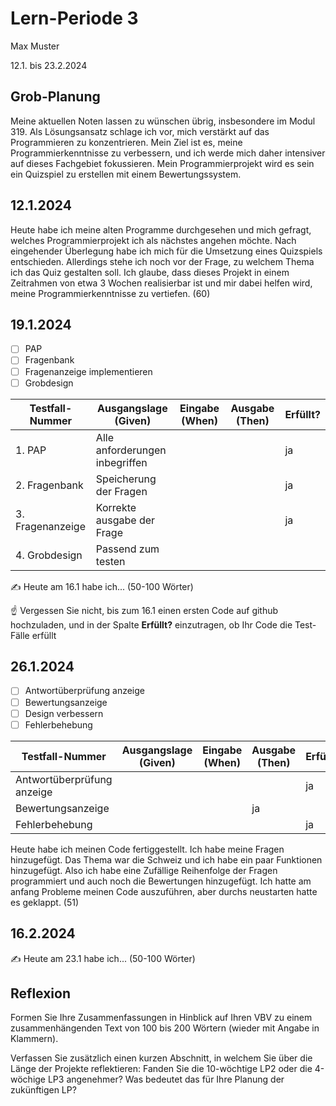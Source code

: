 # Lern-Periode 3

Max Muster

12.1. bis 23.2.2024

## Grob-Planung

Meine aktuellen Noten lassen zu wünschen übrig, insbesondere im Modul 319. Als Lösungsansatz schlage ich vor, mich verstärkt auf das Programmieren zu konzentrieren. Mein Ziel ist es, meine Programmierkenntnisse zu verbessern, und ich werde mich daher intensiver auf dieses Fachgebiet fokussieren. Mein Programmierprojekt wird es sein ein Quizspiel zu erstellen mit einem Bewertungssystem.

## 12.1.2024

Heute habe ich meine alten Programme durchgesehen und mich gefragt, welches Programmierprojekt ich als nächstes angehen möchte. Nach eingehender Überlegung habe ich mich für die Umsetzung eines Quizspiels entschieden. Allerdings stehe ich noch vor der Frage, zu welchem Thema ich das Quiz gestalten soll. Ich glaube, dass dieses Projekt in einem Zeitrahmen von etwa 3 Wochen realisierbar ist und mir dabei helfen wird, meine Programmierkenntnisse zu vertiefen. (60)

## 19.1.2024

- [ ] PAP
- [ ] Fragenbank
- [ ] Fragenanzeige implementieren
- [ ] Grobdesign

| Testfall-Nummer | Ausgangslage (Given) | Eingabe (When) | Ausgabe (Then) | Erfüllt? |
| --------------- | -------------------- | -------------- | -------------- | -------- |
| 1. PAP            |   Alle anforderungen inbegriffen                  |                |                |        ja  |
| 2. Fragenbank             |  Speicherung der Fragen                    |                |                |      ja    |
| 3. Fragenanzeige          |  Korrekte ausgabe der Frage                    |                |                |   ja       |
| 4. Grobdesign         |     Passend zum testen                 |                |                |          |nein     |          

✍️ Heute am 16.1 habe ich... (50-100 Wörter)

☝️ Vergessen Sie nicht, bis zum 16.1 einen ersten Code auf github hochzuladen, und in der Spalte **Erfüllt?** einzutragen, ob Ihr Code die Test-Fälle erfüllt

## 26.1.2024

- [ ] Antwortüberprüfung anzeige
- [ ] Bewertungsanzeige
- [ ] Design verbessern
- [ ] Fehlerbehebung

| Testfall-Nummer | Ausgangslage (Given)                                         | Eingabe (When)              | Ausgabe (Then) | Erfüllt? |
| --------------- | ------------------------------------------------------------ | --------------------------- | -------------- | -------- |
| Antwortüberprüfung anzeige               |                                                              |                             |                |     ja     |
|     Bewertungsanzeige          |  |     |        ja  |
| Fehlerbehebung              |                                                              |                             |                |       ja   |

Heute habe ich meinen Code fertiggestellt. Ich habe meine Fragen hinzugefügt. Das Thema war die Schweiz und ich habe ein paar Funktionen hinzugefügt. Also ich habe eine Zufällige Reihenfolge der Fragen programmiert und auch noch die Bewertungen hinzugefügt. Ich hatte am anfang Probleme meinen Code auszuführen, aber durchs neustarten hatte es geklappt. (51)
## 16.2.2024

✍️ Heute am 23.1 habe ich... (50-100 Wörter)

## Reflexion

Formen Sie Ihre Zusammenfassungen in Hinblick auf Ihren VBV zu einem zusammenhängenden Text von 100 bis 200 Wörtern (wieder mit Angabe in Klammern).

Verfassen Sie zusätzlich einen kurzen Abschnitt, in welchem Sie über die Länge der Projekte reflektieren: Fanden Sie die 10-wöchtige LP2 oder die 4-wöchige LP3 angenehmer? Was bedeutet das für Ihre Planung der zukünftigen LP?
